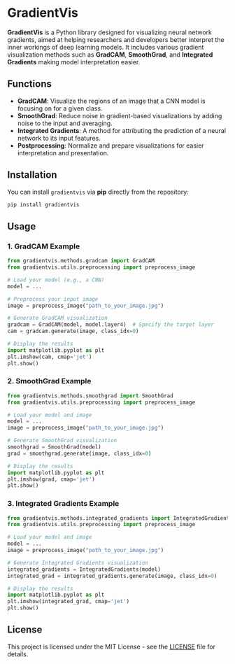 # GradientVis

**GradientVis** is a Python library designed for visualizing neural network gradients, aimed at helping researchers and developers better interpret the inner workings of deep learning models. It includes various gradient visualization methods such as **GradCAM**, **SmoothGrad**, and **Integrated Gradients** making model interpretation easier.

## Functions

- **GradCAM**: Visualize the regions of an image that a CNN model is focusing on for a given class.
- **SmoothGrad**: Reduce noise in gradient-based visualizations by adding noise to the input and averaging.
- **Integrated Gradients**: A method for attributing the prediction of a neural network to its input features.
- **Postprocessing**: Normalize and prepare visualizations for easier interpretation and presentation.

## Installation

You can install `gradientvis` via **pip** directly from the repository:

```bash
pip install gradientvis
```

## Usage

### 1. **GradCAM Example**

```python
from gradientvis.methods.gradcam import GradCAM
from gradientvis.utils.preprocessing import preprocess_image

# Load your model (e.g., a CNN)
model = ...

# Preprocess your input image
image = preprocess_image("path_to_your_image.jpg")

# Generate GradCAM visualization
gradcam = GradCAM(model, model.layer4)  # Specify the target layer
cam = gradcam.generate(image, class_idx=0)

# Display the results
import matplotlib.pyplot as plt
plt.imshow(cam, cmap='jet')
plt.show()
```

### 2. **SmoothGrad Example**

```python
from gradientvis.methods.smoothgrad import SmoothGrad
from gradientvis.utils.preprocessing import preprocess_image

# Load your model and image
model = ...
image = preprocess_image("path_to_your_image.jpg")

# Generate SmoothGrad visualization
smoothgrad = SmoothGrad(model)
grad = smoothgrad.generate(image, class_idx=0)

# Display the results
import matplotlib.pyplot as plt
plt.imshow(grad, cmap='jet')
plt.show()
```

### 3. **Integrated Gradients Example**

```python
from gradientvis.methods.integrated_gradients import IntegratedGradients
from gradientvis.utils.preprocessing import preprocess_image

# Load your model and image
model = ...
image = preprocess_image("path_to_your_image.jpg")

# Generate Integrated Gradients visualization
integrated_gradients = IntegratedGradients(model)
integrated_grad = integrated_gradients.generate(image, class_idx=0)

# Display the results
import matplotlib.pyplot as plt
plt.imshow(integrated_grad, cmap='jet')
plt.show()
```

## License

This project is licensed under the MIT License - see the [LICENSE](LICENSE) file for details.
